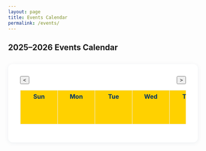 ```yaml
---
layout: page
title: Events Calendar
permalink: /events/
---
```


## 2025–2026 Events Calendar

<style>
.calendar-container {
    max-width: 700px;
    margin: 2rem auto;
    background: #fff;
    padding: 2rem;
    border-radius: 12px;
    box-shadow: 0 2px 12px rgba(0,51,102,0.07);
}
.calendar-nav {
    display: flex;
    justify-content: space-between;
    align-items: center;
    margin-bottom: 1rem;
}
.calendar-table {
    width: 100%;
    border-collapse: collapse;
    table-layout: fixed;
}
.calendar-table th, .calendar-table td {
    width: 14.28%;
    min-width: 90px;
    max-width: 120px;
    height: 90px;
    min-height: 90px;
    vertical-align: top;
    border: 1px solid #eee;
    padding: 6px 4px 4px 4px;
    position: relative;
    font-size: 0.97em;
    word-break: break-word;
}
.calendar-table th {
    background: #ffd100;
    color: #003366;
    font-weight: 700;
    font-size: 1rem;
}
.event-day {
    color: #0055a4;
    font-weight: bold;
    font-size: 1.1em;
    margin-right: 4px;
}
.event-list {
    margin: 0.5em 0 0 0;
    padding: 0;
    list-style: none;
    font-size: 0.93em;
}
.event-list li {
    background: #e6f0fa;
    color: #003366;
    border-radius: 6px;
    margin-bottom: 2px;
    padding: 2px 6px;
    font-size: 0.93em;
}
.calendar-table td.today {
    border: 2px solid #0055a4;
}
@media (max-width: 800px) {
    .calendar-table th, .calendar-table td {
        min-width: 60px;
        max-width: 80px;
        height: 70px;
        min-height: 70px;
        font-size: 0.85em;
    }
    .event-list li {
        font-size: 0.85em;
    }
}
</style>

<div class="calendar-container">
    <div class="calendar-nav">
        <button id="prevMonth" aria-label="Previous Month">&lt;</button>
        <span id="calendarMonth"></span>
        <button id="nextMonth" aria-label="Next Month">&gt;</button>
    </div>
    <table class="calendar-table">
        <thead>
            <tr>
                <th>Sun</th>
                <th>Mon</th>
                <th>Tue</th>
                <th>Wed</th>
                <th>Thu</th>
                <th>Fri</th>
                <th>Sat</th>
            </tr>
        </thead>
        <tbody id="calendarBody">
            <!-- Calendar will be rendered here -->
        </tbody>
    </table>
</div>

<script>
// --- Event Data ---
const events = [
    { date: "2025-09-02", desc: "Den Meeting", time: "4pm – 5pm", location: "JFKS Large Aula", detail: "Join us for our regular Den Meeting. Scouts will work on advancement while participating in fun activities and learn new skills. Parents are welcome to attend." },
    { date: "2025-09-16", desc: "Den Meeting", time: "4pm – 5pm", location: "JFKS Large Aula", detail: "Den Meeting. We'll work on advancement and enjoy team-building games." },
    { date: "2025-09-30", desc: "Den Meeting", time: "4pm – 5pm", location: "JFKS Large Aula", detail: "Den Meeting. We'll work on advancement and enjoy team-building games." },
    { date: "2025-10-14", desc: "Den Meeting", time: "4pm – 5pm", location: "JFKS Large Aula", detail: "Den Meeting. We'll be preparing for our upcoming campout. Parents, please attend for important info." },
    { date: "2025-11-04", desc: "Den Meeting", time: "4pm – 5pm", location: "JFKS Large Aula", detail: "Den Meeting. We'll work on advancement and discuss upcoming events. Parents are welcome." },
    { date: "2025-11-18", desc: "Den Meeting", time: "4pm – 5pm", location: "JFKS Large Aula", detail: "Den Meeting. We'll work on a service project for our community." },
    { date: "2025-12-02", desc: "Den Meeting", time: "4pm – 5pm", location: "JFKS Large Aula", detail: "Den Meeting. Holiday crafts and activities for all scouts." },
    { date: "2025-12-16", desc: "Den Meeting", time: "4pm – 5pm", location: "JFKS Large Aula", detail: "End-of-year Den Meeting. We'll celebrate our achievements and enjoy snacks together." },
    { date: "2026-01-06", desc: "Den Meeting", time: "4pm – 5pm", location: "JFKS Large Aula", detail: "First Den Meeting of the new year! We'll set goals and plan for upcoming adventures." },
    { date: "2026-01-20", desc: "Den Meeting", time: "4pm – 5pm", location: "JFKS Large Aula", detail: "Den Meeting. Focus on leadership and teamwork activities." },
    { date: "2026-02-10", desc: "Den Meeting", time: "4pm – 5pm", location: "JFKS Large Aula", detail: "Den Meeting. We'll prepare for the Pinewood Derby and work on car designs." },
    { date: "2026-02-24", desc: "Den Meeting", time: "4pm – 5pm", location: "JFKS Large Aula", detail: "Den Meeting. Final touches for Pinewood Derby cars and practice races." },
    { date: "2026-03-10", desc: "Den Meeting", time: "4pm – 5pm", location: "JFKS Large Aula", detail: "Den Meeting. We'll explore science experiments and STEM fun." },
    { date: "2026-03-24", desc: "Den Meeting", time: "4pm – 5pm", location: "JFKS Large Aula", detail: "Den Meeting. We'll explore science experiments and STEM fun." },
    { date: "2026-04-14", desc: "Den Meeting", time: "4pm – 5pm", location: "JFKS Large Aula", detail: "Den Meeting. Outdoor games and nature exploration (weather permitting)." },
    { date: "2026-04-28", desc: "Den Meeting", time: "4pm – 5pm", location: "JFKS Large Aula", detail: "Den Meeting. Preparing for the Roller Activity at Tempelhofer Feld." },
    { date: "2026-05-05", desc: "Den Meeting", time: "4pm – 5pm", location: "JFKS Large Aula", detail: "Den Meeting. We'll discuss summer plans and review scout skills." },
    { date: "2026-05-19", desc: "Den Meeting", time: "4pm – 5pm", location: "JFKS Large Aula", detail: "Den Meeting. End-of-year review and awards." },
    { date: "2026-06-02", desc: "Den Meeting", time: "4pm – 5pm", location: "JFKS Large Aula", detail: "Den Meeting. Outdoor fun and games to celebrate the end of the school year." },
    { date: "2026-06-16", desc: "Den Meeting", time: "4pm – 5pm", location: "JFKS Large Aula", detail: "Den Meeting. Summer kickoff and planning for camp." },
    { date: "2026-06-30", desc: "Den Meeting", time: "4pm – 5pm", location: "JFKS Large Aula", detail: "Den Meeting. Final meeting before summer break." },
    { date: "2025-08-19", desc: "Committee Meeting", time: "8pm – 10pm", location: "Virtual", detail: "Committee Meeting for parent volunteers . We'll discuss the upcoming scouting year and volunteer opportunities." },
    { date: "2025-09-09", desc: "Committee Meeting", time: "8pm – 10pm", location: "Virtual", detail: "Committee Meeting for parent volunteers and leaders. Planning for the Camping and fall events." },
    { date: "2025-10-07", desc: "Committee Meeting", time: "8pm – 10pm", location: "Virtual", detail: "Committee Meeting for parent volunteers and leaders. Review of September events and preparation for October activities." },
    { date: "2025-11-04", desc: "Committee Meeting", time: "8pm – 10pm", location: "Virtual", detail: "Committee Meeting for parent volunteers and leaders. We'll discuss upcoming events and planning." },
    { date: "2025-12-09", desc: "Committee Meeting", time: "8pm – 10pm", location: "Virtual", detail: "Committee Meeting for parent volunteers and leaders. Holiday planning and service project review." },
    { date: "2026-01-13", desc: "Committee Meeting", time: "8pm – 10pm", location: "Virtual", detail: "Committee Meeting for parent volunteers and leaders. New year planning and Pinewood Derby logistics." },
    { date: "2026-02-17", desc: "Committee Meeting", time: "8pm – 10pm", location: "Virtual", detail: "Committee Meeting for parent volunteers and leaders. Finalize details for the Pinewood Derby and spring events." },
    { date: "2026-03-10", desc: "Committee Meeting", time: "8pm – 10pm", location: "Virtual", detail: "Committee Meeting for parent volunteers and leaders. Planning for spring events and activities." },
    { date: "2026-04-21", desc: "Committee Meeting", time: "8pm – 10pm", location: "Virtual", detail: "Committee Meeting for parent volunteers and leaders. Campout and crossover ceremony planning." },
    { date: "2026-05-12", desc: "Committee Meeting", time: "8pm – 10pm", location: "Virtual", detail: "Committee Meeting for parent volunteers and leaders. End-of-year wrap-up and feedback." },
    { date: "2026-06-09", desc: "Committee Meeting", time: "8pm – 10pm", location: "Virtual", detail: "Committee Meeting for parent volunteers and leaders. Summer planning and volunteer appreciation." },
    { date: "2025-07-27", desc: "Lakeside Hiking with swimming and picnic", time: "TBD", location: "TBD", detail: "Join us for a day of hiking, swimming, and a picnic by the lake! Bring swimwear, sunscreen, and a packed lunch. <br><img src='https://images.unsplash.com/photo-1506744038136-46273834b3fb?auto=format&fit=crop&w=400&q=80' alt='Lakeside' style='max-width:100%;border-radius:8px;margin-top:8px;'>" },
    { date: "2025-09-03", desc: "Info Fair", time: "TBD", location: "TBD", detail: "Visit our booth at the JFKS Info Fair to learn more about Pack 152 and Cub Scouts. Open to all current and prospective member families of JFKS students." },
    { date: "2025-09-06", desc: "Open house", time: "2pm – 5pm", location: "Schönower Park next to JFK School, Zehlendorf", detail: "Open House for new and prospective scouts and families. Meet our leaders, learn about our program, and enjoy fun activities." },
    { date: "2025-09-19", desc: "Welcome back Campout (Day 1)", time: "From 5pm", location: "<a href=\"https://zev-berlin.com\" target=\"_blank\">Zeltlagerplatz Heiligensee</a>", detail: "Annual Welcome Back Campout begins! Enjoy camping, campfire songs, and outdoor games. <br>Location: Grunewald Forest. <br>Bring your tent and camping gear." },
    { date: "2025-09-20", desc: "Welcome back Campout (Day 2)", time: "All Day", location: "<a href=\"https://zev-berlin.com\" target=\"_blank\">Zeltlagerplatz Heiligensee</a>", detail: "Welcome Back Campout continues. More outdoor fun and activities." },
    { date: "2025-09-21", desc: "Welcome back Campout (Day 3)", time: "Until noon", location: "<a href=\"https://zev-berlin.com\" target=\"_blank\">Zeltlagerplatz Heiligensee</a>", detail: "Final day of the Welcome Back Campout. Pack up and say goodbye until next time!" },
    { date: "2025-10-03", desc: "Edelweiss Family campout (Day 1)", time: "See Event Link", location: "Camp Freedom, (Frankenkaserne) Munasiedlung Germany", detail: "Edelweiss District Family Campout. All Cub Scout Families welcome! <a href='https://scoutingevent.com/802-2025FALLEdelweissCubs' target='_blank'>Learn more</a>." },
    { date: "2025-10-04", desc: "Edelweiss Family campout (Day 2)", time: "See Event Link", location: "Camp Freedom, (Frankenkaserne) Munasiedlung Germany", detail: "Edelweiss District Family Campout. All Cub Scout Families welcome! <a href='https://scoutingevent.com/802-2025FALLEdelweissCubs' target='_blank'>Learn more</a>." },
    { date: "2025-10-05", desc: "Edelweiss Family campout (Day 3)", time: "See Event Link", location: "Camp Freedom, (Frankenkaserne) Munasiedlung Germany", detail: "Final day of the Edelweiss District Family Campout. <a href='https://scoutingevent.com/802-2025FALLEdelweissCubs' target='_blank'>Learn more</a>." },
    { date: "2025-10-11", desc: "Hiking/Mauerpark, Bernauer str", time: "TBD", location: "TBD", detail: "Pack hike at Mauerpark and Bernauer Straße. Bring comfortable shoes and a snack." },
    { date: "2025-10-17", desc: "JOTI (Day 1)", time: "TBD", location: "TBD", detail: "Jamboree on the Internet (JOTI) begins: Connect with scouts worldwide online! We'll have computers set up for chatting and games." },
    { date: "2025-10-18", desc: "JOTI (Day 2)", time: "TBD", location: "TBD", detail: "JOTI continues. More online activities and global connections." },
    { date: "2025-10-19", desc: "JOTI (Day 3)", time: "TBD", location: "TBD", detail: "Final day of JOTI. Share your experiences and say goodbye to new friends." },
    { date: "2025-11-16", desc: "Museum Visit", time: "TBD", location: "TBD", detail: "Pack visit to the German Museum of Technology. Explore hands-on exhibits and learn about science and engineering." },
    { date: "2025-12-06", desc: "Food Drive/Church service", time: "TBD", location: "TBD", detail: "Annual food drive and community service at the local church. Please bring non-perishable food items to donate." },
    { date: "2026-01-24", desc: "Pit Stop", time: "TBD", location: "TBD", detail: "Pinewood Derby Pit Stop: Final car checks and practice runs before the big race!" },
    { date: "2026-02-28", desc: "Pinewood Derby", time: "TBD", location: "TBD", detail: "Pinewood Derby Race Day! Bring your car and cheer on your fellow scouts. Prizes for speed and creativity." },
    { date: "2026-03-21", desc: "Futurium Visit", time: "TBD", location: "TBD", detail: "Pack trip to the Futurium museum. Discover the future of science and technology. <a href='https://futurium.de/en' target='_blank'>Futurium Website</a>." },
    { date: "2026-04-25", desc: "Roller Activity/Tempelhofer Feld", time: "TBD", location: "TBD", detail: "Roller skating and games at Tempelhofer Feld. Bring your skates or borrow a pair at the park." },
    { date: "2026-05-22", desc: "Annual Campout (Day 1)", time: "TBD", location: "TBD", detail: "Our biggest campout of the year begins! Three nights of camping, hiking, and fun. Families welcome." },
    { date: "2026-05-23", desc: "Annual Campout (Day 2)", time: "TBD", location: "TBD", detail: "Annual Campout continues. More outdoor fun and activities." },
    { date: "2026-05-24", desc: "Annual Campout (Day 3)", time: "TBD", location: "TBD", detail: "Annual Campout continues. Campfire and group games." },
    { date: "2026-05-25", desc: "Annual Campout (Day 4)", time: "TBD", location: "TBD", detail: "Final day of the Annual Campout. Pack up and say goodbye until next year!" },
    { date: "2026-06-13", desc: "Crossover Ceremony", time: "TBD", location: "TBD", detail: "Celebrate our scouts moving up to the next rank. Ceremony followed by a picnic and games." }
];

// --- Helper Functions ---
function parseEvents(events) {
    const map = {};
    for (const ev of events) {
        map[ev.date] = map[ev.date] || [];
        map[ev.date].push({
            desc: ev.desc,
            detail: ev.detail,
            time: ev.time,
            location: ev.location
        });
    }
    return map;
}

const eventMap = parseEvents(events);

// --- Modal Logic ---
function createModal() {
    let modal = document.getElementById('eventModal');
    if (!modal) {
        modal = document.createElement('div');
        modal.id = 'eventModal';
        modal.style.display = 'none';
        modal.innerHTML = `
            <div id="eventModalBg" style="position:fixed;top:0;left:0;width:100vw;height:100vh;background:rgba(0,51,102,0.25);z-index:1000;"></div>
            <div id="eventModalContent" style="position:fixed;top:50%;left:50%;transform:translate(-50%,-50%);background:#fff;padding:2rem 1.5rem;max-width:420px;width:90vw;border-radius:12px;box-shadow:0 4px 24px rgba(0,51,102,0.18);z-index:1001;">
                <button id="eventModalClose" style="position:absolute;top:10px;right:16px;background:none;border:none;font-size:1.5rem;color:#0055a4;cursor:pointer;">&times;</button>
                <div id="eventModalBody"></div>
            </div>
        `;
        document.body.appendChild(modal);
        document.getElementById('eventModalBg').onclick = closeModal;
        document.getElementById('eventModalClose').onclick = closeModal;
    }
    return modal;
}
function showModal(html) {
    const modal = createModal();
    document.getElementById('eventModalBody').innerHTML = html;
    modal.style.display = 'block';
}
function closeModal() {
    const modal = document.getElementById('eventModal');
    if (modal) modal.style.display = 'none';
}

// --- Calendar Rendering ---
const calendarBody = document.getElementById("calendarBody");
const calendarMonth = document.getElementById("calendarMonth");
let current = new Date();

function renderCalendar(year, month) {
    calendarBody.innerHTML = "";
    const firstDay = new Date(year, month, 1);
    const lastDay = new Date(year, month + 1, 0);
    const today = new Date();
    calendarMonth.textContent = firstDay.toLocaleString('default', { month: 'long', year: 'numeric' });

    let row = document.createElement("tr");
    for (let i = 0; i < firstDay.getDay(); i++) {
        row.appendChild(document.createElement("td"));
    }
    for (let date = 1; date <= lastDay.getDate(); date++) {
        if (row.children.length === 7) {
            calendarBody.appendChild(row);
            row = document.createElement("tr");
        }
        const cell = document.createElement("td");
        const iso = `${year}-${String(month+1).padStart(2,'0')}-${String(date).padStart(2,'0')}`;
        if (
            today.getFullYear() === year &&
            today.getMonth() === month &&
            today.getDate() === date
        ) {
            cell.classList.add("today");
        }
        // Event highlight
        if (eventMap[iso]) {
            const dayNum = document.createElement("span");
            dayNum.className = "event-day";
            dayNum.textContent = date;
            cell.appendChild(dayNum);

            const ul = document.createElement("ul");
            ul.className = "event-list";
            eventMap[iso].forEach((eventObj, idx) => {
                const li = document.createElement("li");
                li.textContent = eventObj.desc;
                li.style.cursor = "pointer";
                li.onclick = (e) => {
                    e.stopPropagation();
                    showModal(
                        `<h3 style="color:#0055a4;margin-top:0;">${eventObj.desc}</h3>
                        <div style="margin-bottom:0.5em;font-size:1.05em;color:#003366;">
                            <strong>Time:</strong> ${eventObj.time}<br>
                            <strong>Location:</strong> ${eventObj.location}
                        </div>
                        <div style="font-size:1.05em;color:#003366;">${eventObj.detail}</div>`
                    );
                };
                ul.appendChild(li);
            });
            cell.appendChild(ul);
            // Make the whole cell clickable for the first event
            cell.style.cursor = "pointer";
            cell.onclick = (e) => {
                if (e.target.tagName.toLowerCase() === 'li') return;
                const eventObj = eventMap[iso][0];
                showModal(
                    `<h3 style="color:#0055a4;margin-top:0;">${eventObj.desc}</h3>
                    <div style="margin-bottom:0.5em;font-size:1.05em;color:#003366;">
                        <strong>Time:</strong> ${eventObj.time}<br>
                        <strong>Location:</strong> ${eventObj.location}
                    </div>
                    <div style="font-size:1.05em;color:#003366;">${eventObj.detail}</div>`
                );
            };
        } else {
            cell.textContent = date;
        }
        row.appendChild(cell);
    }
    while (row.children.length < 7) {
        row.appendChild(document.createElement("td"));
    }
    calendarBody.appendChild(row);
}

// --- Navigation ---
function showMonth(offset) {
    current.setMonth(current.getMonth() + offset);
    renderCalendar(current.getFullYear(), current.getMonth());
}
document.getElementById("prevMonth").onclick = () => showMonth(-1);
document.getElementById("nextMonth").onclick = () => showMonth(1);

// --- Initial Render ---
renderCalendar(current.getFullYear(), current.getMonth());
</script>
